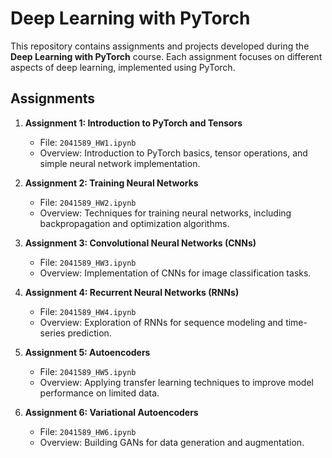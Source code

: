 # Deep Learning with PyTorch

This repository contains assignments and projects developed during the **Deep Learning with PyTorch** course. Each assignment focuses on different aspects of deep learning, implemented using PyTorch.

## Assignments

1. **Assignment 1: Introduction to PyTorch and Tensors**
   - File: `2041589_HW1.ipynb`
   - Overview: Introduction to PyTorch basics, tensor operations, and simple neural network implementation.

2. **Assignment 2: Training Neural Networks**
   - File: `2041589_HW2.ipynb`
   - Overview: Techniques for training neural networks, including backpropagation and optimization algorithms.

3. **Assignment 3: Convolutional Neural Networks (CNNs)**
   - File: `2041589_HW3.ipynb`
   - Overview: Implementation of CNNs for image classification tasks.

4. **Assignment 4: Recurrent Neural Networks (RNNs)**
   - File: `2041589_HW4.ipynb`
   - Overview: Exploration of RNNs for sequence modeling and time-series prediction.

5. **Assignment 5: Autoencoders**
   - File: `2041589_HW5.ipynb`
   - Overview: Applying transfer learning techniques to improve model performance on limited data.

6. **Assignment 6: Variational Autoencoders**
   - File: `2041589_HW6.ipynb`
   - Overview: Building GANs for data generation and augmentation.
